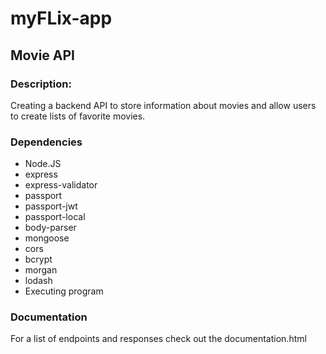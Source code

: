 # myFLix-app
## Movie API

### Description:
Creating a backend API to store information about movies and allow users to create lists of favorite movies.

### Dependencies
- Node.JS
- express
- express-validator
- passport
- passport-jwt
- passport-local
- body-parser
- mongoose
- cors
- bcrypt
- morgan
- lodash
- Executing program

### Documentation
For a list of endpoints and responses check out the documentation.html

